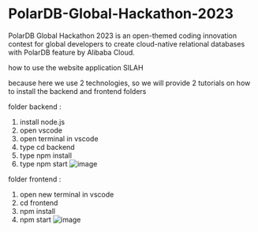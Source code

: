 # PolarDB-Global-Hackathon-2023
PolarDB Global Hackathon 2023 is an open-themed coding innovation contest for global developers to create cloud-native relational databases with PolarDB feature by Alibaba Cloud.

how to use the website application SILAH

because here we use 2 technologies, so we will provide 2 tutorials on how to install the backend and frontend folders

folder backend :
1. install node.js
2. open vscode
3. open terminal in vscode
4. type cd backend
5. type npm install
6. type npm start
![image](https://user-images.githubusercontent.com/65493711/216616594-70bfe81c-25b0-4de0-aae8-69ba1406a32c.png)

folder frontend :
1. open new terminal in vscode
2. cd frontend
3. npm install
4. npm start
![image](https://user-images.githubusercontent.com/65493711/216617529-33b80870-ae2d-4f3d-bdd9-94cf23ba0e58.png)
